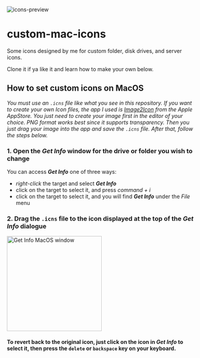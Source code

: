 <img style="display: block; margin-left: auto; margin-right: auto;" alt="icons-preview" src="https://user-images.githubusercontent.com/26289436/132110949-97b58a6b-b7d8-48ba-9b12-bc6b9b5ee8d0.png"/>


# custom-mac-icons
Some icons designed by me for custom folder, disk drives, and server icons.

Clone it if ya like it and learn how to make your own below.

## How to set custom icons on MacOS

_You must use an `.icns` file like what you see in this repository. If you want to create your own Icon files, the app I used is [Image2Icon](https://apps.apple.com/us/app/image2icon-make-your-icons/id992115977?mt=12) from the Apple AppStore. You just need to create your image first in the editor of your choice. PNG format works best since it supports transparency. Then you just drag your image into the app and save the `.icns` file. After that, follow the steps below._

### 1. Open the **_Get Info_** window for the drive or folder you wish to change

You can access **_Get Info_** one of three ways:
  - _right-click_ the target and select **_Get Info_**
  - click on the target to select it, and press _command + i_
  - click on the target to select it, and you will find **_Get Info_** under the _File_ menu

### 2. Drag the `.icns` file to the icon displayed at the top of the **_Get Info_** dialogue

<img width="250" alt="Get Info MacOS window" src="https://user-images.githubusercontent.com/26289436/132110790-ac17492b-7b12-4d84-8747-4a3aaca9c97a.png">

#### To revert back to the original icon, just click on the icon in **_Get Info_** to select it, then press the `delete` or `backspace` key on your keyboard.
